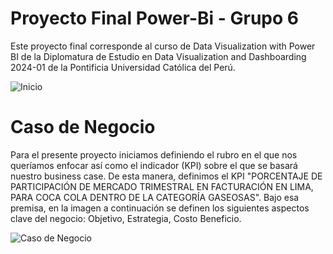 # Proyecto Final Power-Bi - Grupo 6
Este proyecto final corresponde al curso de Data Visualization with Power BI de la Diplomatura de Estudio en Data Visualization and Dashboarding 2024-01 de la Pontificia Universidad Católica del Perú.

![Inicio](https://github.com/user-attachments/assets/f55d0a50-30f6-4051-890a-ed9d2b188bca)


# Caso de Negocio
Para el presente proyecto iniciamos definiendo el rubro en el que nos queríamos enfocar así como el indicador (KPI) sobre el que se basará nuestro business case. 
De esta manera, definimos  el KPI "PORCENTAJE DE PARTICIPACIÓN DE MERCADO TRIMESTRAL EN FACTURACIÓN EN LIMA, PARA COCA COLA DENTRO DE LA CATEGORÍA GASEOSAS".
Bajo esa premisa, en la imagen a continuación se definen los siguientes aspectos clave del negocio: Objetivo, Estrategia, Costo Beneficio.

![Caso de Negocio](https://github.com/user-attachments/assets/fa702259-3b5b-4b30-b3ec-7876fb432f26)

